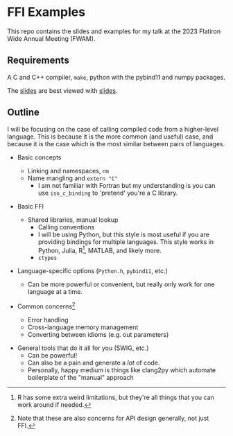 # FFI Examples

This repo contains the slides and examples for my talk at the 2023 Flatiron Wide Annual Meeting (FWAM).

## Requirements

A C and C++ compiler, `make`, python with the pybind11 and numpy packages.

The [slides](./slides.md) are best viewed with [slides](https://github.com/maaslalani/slides).

## Outline

I will be focusing on the case of calling compiled code from a
higher-level language. This is because it is the more common (and useful) case,
and because it is the case which is the most similar between pairs of languages.


- Basic concepts
  - Linking and namespaces, `nm`
  - Name mangling and `extern "C"`
    - I am not familiar with Fortran but my understanding is
      you can use `iso_c_binding` to 'pretend' you're a C library.

- Basic FFI
  - Shared libraries, manual lookup
    - Calling conventions
    - I will be using Python, but this style is most
      useful if you are providing bindings for multiple
      languages.
      This style works in Python, Julia, R[^1], MATLAB, and likely more.
    - `ctypes`

[^1]: R has some extra weird limitations, but they're all things that you can work around if needed.

- Language-specific options (`Python.h`, `pybind11`, etc.)
  - Can be more powerful or convenient, but really only work for one language at a time.

- Common concerns[^2]
  - Error handling
  - Cross-language memory management
  - Converting between idioms (e.g. out parameters)

[^2]: Note that these are also concerns for API design generally, not just FFI.

- General tools that do it all for you (SWIG, etc.)
  - Can be powerful!
  - Can also be a pain and generate a _lot_ of code.
  - Personally, happy medium is things like clang2py which automate boilerplate of the "manual" approach
